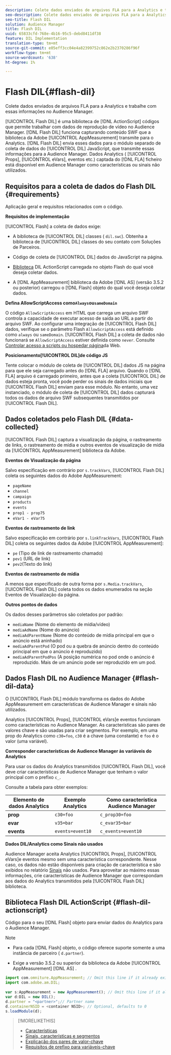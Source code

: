 ```yaml
---
description: Colete dados enviados de arquivos FLA para a Analytics e trabalhe com essas informações no Audience Manager.
seo-description: Colete dados enviados de arquivos FLA para a Analytics e trabalhe com essas informações no Audience Manager.
seo-title: Flash DIL
solution: Audience Manager
title: Flash DIL
uuid: 65833cfd-768e-4b16-95c5-debd8411df38
feature: DIL Implementation
translation-type: tm+mt
source-git-commit: e05eff3cc04e4a82399752c862e2b2370286f96f
workflow-type: tm+mt
source-wordcount: '638'
ht-degree: 1%

---
```



# Flash DIL{#flash-dil}

Colete dados enviados de arquivos FLA para a Analytics e trabalhe com essas informações no Audience Manager.

<!-- 

c_flash_dil_toc.xml

 -->

[!UICONTROL Flash DIL] é uma biblioteca de [!DNL ActionScript] códigos que permite trabalhar com dados de reprodução de vídeo no Audience Manager. [!DNL Flash DIL] funciona capturando conteúdo SWF que a biblioteca da Adobe [!UICONTROL AppMeasurement] transmite para o Analytics. [!DNL Flash DIL] envia esses dados para o módulo separado de coleta de dados do [!UICONTROL DIL] JavaScript, que transmite essas informações para a Audience Manager. Dados Analytics ( [!UICONTROL Props], [!UICONTROL eVars], eventos etc.) captada do [!DNL FLA] ficheiro está disponível em Audience Manager como características ou sinais não utilizados.

## Requisitos para a coleta de dados do Flash DIL {#requirements}

Aplicação geral e requisitos relacionados com o código.

<!-- 

c_flash_dil_intro.xml

 -->

**Requisitos de implementação**

[!UICONTROL Flash] a coleta de dados exige:

* A biblioteca de [!UICONTROL DIL] classes ( `dil.swc`). Obtenha a biblioteca de [!UICONTROL DIL] classes do seu contato com Soluções de Parceiros.

* Código de coleta de [!UICONTROL DIL] dados do JavaScript na página.
* [Biblioteca](../dil/dil-flash.md#flash-dil-actionscript) DIL ActionScript carregada no objeto Flash do qual você deseja coletar dados.
* A [!DNL AppMeasurement] biblioteca da Adobe [!DNL AS] (versão 3.5.2 ou posterior) carregou o [!DNL Flash] objeto do qual você deseja coletar dados.

**Defina AllowScriptAccess como`Always`ou`sameDomain`**

O código `AllowScriptAccess` em HTML que carrega um arquivo SWF controla a capacidade de executar acesso de saída ao URL a partir do arquivo SWF. Ao configurar uma integração de [!UICONTROL Flash DIL] dados, verifique se o parâmetro Flash `AllowScriptAccess` está definido como `always` ou `sameDomain`. [!UICONTROL Flash DIL] a coleta de dados não funcionará se `AllowScriptAccess` estiver definida como `never`. Consulte [Controlar acesso a scripts ou hospedar página](https://helpx.adobe.com/flash/kb/control-access-scripts-host-web.html)da Web.

**Posicionamento[!UICONTROL DIL]de código JS**

Tente colocar o módulo de coleta de [!UICONTROL DIL] dados JS na página para que ele seja carregado antes do [!DNL FLA] arquivo. Quando o [!DNL FLA] arquivo é carregado primeiro, antes que a coleta [!UICONTROL DIL] de dados esteja pronta, você pode perder os sinais de dados iniciais que [!UICONTROL Flash DIL] enviam para esse módulo. No entanto, uma vez instanciado, o módulo de coleta de [!UICONTROL DIL] dados capturará todos os dados de arquivo SWF subsequentes transmitidos por [!UICONTROL Flash DIL].

## Dados coletados pelo Flash DIL {#data-collected}

[!UICONTROL Flash DIL] captura a visualização da página, o rastreamento de links, o rastreamento de mídia e outros eventos de visualização de mídia da [!UICONTROL AppMeasurement] biblioteca da Adobe.

<!-- 

r_flash_dil_data_collected.xml

 -->

**Eventos de Visualização da página**

Salvo especificação em contrário por `s.trackVars`, [!UICONTROL Flash DIL] coleta os seguintes dados do Adobe AppMeasurement:

* `pageName`
* `channel`
* `campaign`
* `products`
* `events`
* `prop1 - prop75`
* `eVar1 - eVar75`

**Eventos de rastreamento de link**

Salvo especificação em contrário por `s.linkTrackVars`, [!UICONTROL Flash DIL] coleta os seguintes dados da Adobe [!UICONTROL AppMeasurement]:

* `pe` (Tipo de link de rastreamento chamado)
* `pev1` (URL de link)
* `pev2`(Texto do link)

**Eventos de rastreamento de mídia**

A menos que especificado de outra forma por `s.Media.trackVars`, [!UICONTROL Flash DIL] coleta todos os dados enumerados na seção Eventos de Visualização da página.

**Outros pontos de dados**

Os dados desses parâmetros são coletados por padrão:

* `mediaName` (Nome do elemento de mídia/vídeo)
* `mediaAdName` (Nome do anúncio)
* `mediaAdParentName` (Nome do conteúdo de mídia principal em que o anúncio está aninhado)
* `mediaAdParentPod` (O pod ou a quebra de anúncio dentro do conteúdo principal em que o anúncio é reproduzido)
* `mediaAdParentPodPos` (A posição numérica no pod onde o anúncio é reproduzido. Mais de um anúncio pode ser reproduzido em um pod.

## Dados Flash DIL no Audience Manager {#flash-dil-data}

O [!UICONTROL Flash DIL] módulo transforma os dados do Adobe AppMeasurement em características de Audience Manager e sinais não utilizados.

<!-- 

c_flash_dil_in_aam.xml

 -->

Analytics [!UICONTROL Props], [!UICONTROL eVars]e eventos funcionam como características no Audience Manager. As características são pares de valores chave e são usadas para criar segmentos. Por exemplo, em uma prop do Analytics como `c30=foo`, `c30` é a chave (uma constante) e `foo` é o valor (uma variável).

**Corresponder características de Audience Manager às variáveis do Analytics**

Para usar os dados do Analytics transmitidos [!UICONTROL Flash DIL], você deve criar características de Audience Manager que tenham o valor principal com o prefixo `c_`.

Consulte a tabela para obter exemplos:

| Elemento de dados Analytics | Exemplo Analytics | Como característica Audience Manager |
|---|---|---|
| **prop** | `c30=foo` | `c_prop30=foo` |
| **evar** | `v35=bar` | `c_evar35=bar` |
| **events** | `events=event10` | `c_events=event10` |

**Dados DIL/Analytics como Sinais não usados**

Audience Manager aceita Analytics [!UICONTROL Props], [!UICONTROL eVars]e eventos mesmo sem uma característica correspondente. Nesse caso, os dados não estão disponíveis para criação de característica e são exibidos no relatório [Sinais](../reporting/dynamic-reports/unused-signals.md) não usados. Para aproveitar ao máximo essas informações, crie características de Audience Manager que correspondam aos dados do Analytics transmitidos pela [!UICONTROL Flash DIL] biblioteca.

## Biblioteca Flash DIL ActionScript {#flash-dil-actionscript}

Código para o seu [!DNL Flash] objeto para enviar dados do Analytics para o Audience Manager.

<!-- 

r_flash_dil_actionscript.xml

 -->

>[!NOTE]
>
>* Para cada [!DNL Flash] objeto, o código oferece suporte somente a uma instância de parceiro ( `d.partner`).
   >
   >
* Exige a versão 3.5.2 ou superior da biblioteca da Adobe [!UICONTROL AppMeasurement] [!DNL AS] .


```js
import com.omniture.AppMeasurement; // Omit this line if it already exists in the code 
import com.adobe.am.DIL; 
  
var s:AppMeasurement = new AppMeasurement(); // Omit this line if it already exists in the code 
var d:DIL = new DIL(); 
d.partner = "<partner>";// Partner name 
d.containerNSID = <container NSID>; // Optional, defaults to 0 
s.loadModule(d);
```

>[!MORELIKETHIS]
>
>* [Características](../features/traits/trait-details-page.md)
>* [Sinais, características e segmentos](../reference/signal-trait-segment.md)
>* [Explicação dos pares de valor-chave](../reference/key-value-pairs-explained.md)
>* [Requisitos de prefixo para variáveis-chave](../features/traits/trait-variable-prefixes.md)

